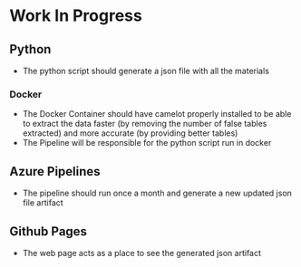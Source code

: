 # Work In Progress

## Python
- The python script should generate a json file with all the materials

### Docker
- The Docker Container should have camelot properly installed to be able to extract the data faster (by removing the number of false tables extracted) and more accurate (by providing better tables)
- The Pipeline will be responsible for the python script run in docker 

## Azure Pipelines
- The pipeline should run once a month and generate a new updated json file artifact

## Github Pages
- The web page acts as a place to see the generated json artifact
